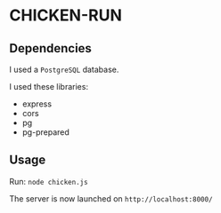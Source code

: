 # CHICKEN-RUN

## Dependencies

I used a `PostgreSQL` database.

I used these libraries:
  - express
  - cors
  - pg
  - pg-prepared

## Usage

Run: `node chicken.js`

The server is now launched on `http://localhost:8000/`
